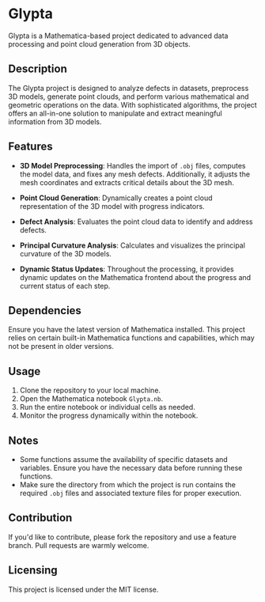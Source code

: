 # Glypta

Glypta is a Mathematica-based project dedicated to advanced data processing and point cloud generation from 3D objects.

## Description

The Glypta project is designed to analyze defects in datasets, preprocess 3D models, generate point clouds, and perform various mathematical and geometric operations on the data. With sophisticated algorithms, the project offers an all-in-one solution to manipulate and extract meaningful information from 3D models.

## Features

- **3D Model Preprocessing**: Handles the import of `.obj` files, computes the model data, and fixes any mesh defects. Additionally, it adjusts the mesh coordinates and extracts critical details about the 3D mesh.

- **Point Cloud Generation**: Dynamically creates a point cloud representation of the 3D model with progress indicators.

- **Defect Analysis**: Evaluates the point cloud data to identify and address defects.

- **Principal Curvature Analysis**: Calculates and visualizes the principal curvature of the 3D models.

- **Dynamic Status Updates**: Throughout the processing, it provides dynamic updates on the Mathematica frontend about the progress and current status of each step.

## Dependencies

Ensure you have the latest version of Mathematica installed. This project relies on certain built-in Mathematica functions and capabilities, which may not be present in older versions.

## Usage

1. Clone the repository to your local machine.
2. Open the Mathematica notebook `Glypta.nb`.
3. Run the entire notebook or individual cells as needed.
4. Monitor the progress dynamically within the notebook.

## Notes

- Some functions assume the availability of specific datasets and variables. Ensure you have the necessary data before running these functions.
- Make sure the directory from which the project is run contains the required `.obj` files and associated texture files for proper execution.

## Contribution

If you'd like to contribute, please fork the repository and use a feature branch. Pull requests are warmly welcome.

## Licensing

This project is licensed under the MIT license.

